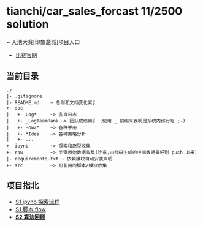 # tianchi/car_sales_forcast 11/2500 solution

\~ 天池大赛[印象盐城]项目入口
* [比赛官网](https://tianchi.aliyun.com/competition/introduction.htm?spm=5176.11165320.5678.1.6650507fyL6DVh&raceId=231640)

## 当前目录
```
./
|- .gitignore
|- README.md    ~ 总则和文档变化索引
+- doc
|   +- Log*     ~> 各自日志
|   +- _LogTeamRank ~> 团队成绩索引 (使用 _ 前缀来表明是系统内部行为 ;-)
|   +- How2*    ~> 各种手册
|   +- *Idea    ~> 各种策略分析
|   +- ...
+- ipynb        ~> 探索和原型收集
+- raw          ~> 关键原始数据收集(注意,由代码生成的中间数据最好别 push 上来)
|- requirements.txt ~ 依赖模块自动安装声明
+- src          ~> 可复用的脚本/模块收集
```

## 项目指北
- [S1 ipynb 探索流程](https://github.com/Hugo1030/AiCompetitions/tree/master/CarsSalesForecast/ipynb/LiChuan)
- [S1 脚本 flow](https://github.com/Hugo1030/AiCompetitions/blob/master/CarsSalesForecast/src)
- [**S2 算法回顾**](https://github.com/Hugo1030/AiCompetitions/blob/master/CarsSalesForecast/doc/s2b_story_UNION.md)